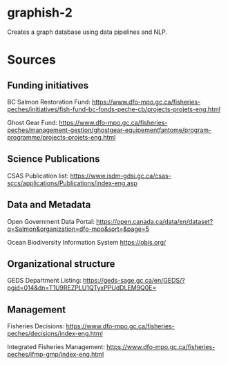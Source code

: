 # graphish-2
Creates a graph database using data pipelines and NLP.

# Sources
## Funding initiatives
BC Salmon Restoration Fund: 
https://www.dfo-mpo.gc.ca/fisheries-peches/initiatives/fish-fund-bc-fonds-peche-cb/projects-projets-eng.html

Ghost Gear Fund:
https://www.dfo-mpo.gc.ca/fisheries-peches/management-gestion/ghostgear-equipementfantome/program-programme/projects-projets-eng.html

## Science Publications
CSAS Publication list: 
https://www.isdm-gdsi.gc.ca/csas-sccs/applications/Publications/index-eng.asp

## Data and Metadata
Open Government Data Portal: 
https://open.canada.ca/data/en/dataset?q=Salmon&organization=dfo-mpo&sort=&page=5

Ocean Biodiversity Information System 
https://obis.org/

## Organizational structure
GEDS Department Listing:
https://geds-sage.gc.ca/en/GEDS/?pgid=014&dn=T1U9REZPLU1QTyxPPUdDLEM9Q0E=

## Management
Fisheries Decisions:
https://www.dfo-mpo.gc.ca/fisheries-peches/decisions/index-eng.html

Integrated Fisheries Management:
https://www.dfo-mpo.gc.ca/fisheries-peches/ifmp-gmp/index-eng.html
